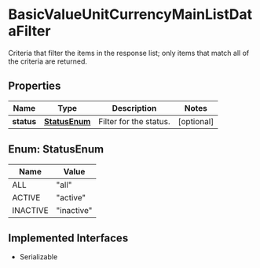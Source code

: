 

# BasicValueUnitCurrencyMainListDataFilter

Criteria that filter the items in the response list; only items that match all of the criteria are returned.

## Properties

Name | Type | Description | Notes
------------ | ------------- | ------------- | -------------
**status** | [**StatusEnum**](#StatusEnum) | Filter for the status. |  [optional]



## Enum: StatusEnum

Name | Value
---- | -----
ALL | &quot;all&quot;
ACTIVE | &quot;active&quot;
INACTIVE | &quot;inactive&quot;


## Implemented Interfaces

* Serializable


